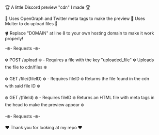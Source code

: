 🏆 A little Discord preview "cdn" I made 🏆

📌 Uses OpenGraph and Twitter meta tags to make the preview
📌 Uses Multer to do upload files 📌

🍀 Replace "DOMAIN" at line 8 to your own hosting domain to make it work properly!

-❄️️- Requests -❄️️-

❄️️ POST /upload
❄️️ - Requires a file with the key "uploaded_file"
❄️️ Uploads the file to cdn/files ❄️️

❄️️ GET /file/(fileID)
❄️️ - Requires fileID
❄️️ Returns the file found in the cdn with said file ID ❄️️

❄️️ GET /(fileId)
❄️️ - Requires fileID
❄️️ Returns an HTML file with meta tags in the head to make the preview appear ❄️️

-❄️️- Requests -❄️️-

❤️ Thank you for looking at my repo ❤️
